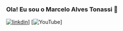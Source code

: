 ### Ola! Eu sou o Marcelo Alves Tonassi 🦉
[![linkdin](https://img.shields.io/badge/LinkedIn-0077B5?style=for-the-badge&logo=linkedin&logoColor=white)](http://www.linkedin.com/in/marcelo-alves-tonassi-59923a25/)]
[![YouTube](https://img.shields.io/badge/YouTube-FF0000?style=for-the-badge&logo=youtube&logoColor=white/)]


